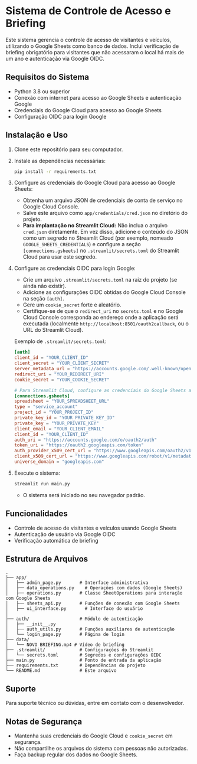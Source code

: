 # Sistema de Controle de Acesso e Briefing

Este sistema gerencia o controle de acesso de visitantes e veículos, utilizando o Google Sheets como banco de dados. Inclui verificação de briefing obrigatório para visitantes que não acessaram o local há mais de um ano e autenticação via Google OIDC.

## Requisitos do Sistema

- Python 3.8 ou superior
- Conexão com internet para acesso ao Google Sheets e autenticação Google
- Credenciais do Google Cloud para acesso ao Google Sheets
- Configuração OIDC para login Google

## Instalação e Uso

1. Clone este repositório para seu computador.

2. Instale as dependências necessárias:
   ```bash
   pip install -r requirements.txt
   ```

3. Configure as credenciais do Google Cloud para acesso ao Google Sheets:
   - Obtenha um arquivo JSON de credenciais de conta de serviço no Google Cloud Console.
   - Salve este arquivo como `app/credentials/cred.json` no diretório do projeto.
   - **Para implantação no Streamlit Cloud:** Não inclua o arquivo `cred.json` diretamente. Em vez disso, adicione o conteúdo do JSON como um segredo no Streamlit Cloud (por exemplo, nomeado `GOOGLE_SHEETS_CREDENTIALS`) e configure a seção `[connections.gsheets]` no `.streamlit/secrets.toml` do Streamlit Cloud para usar este segredo.

4. Configure as credenciais OIDC para login Google:
   - Crie um arquivo `.streamlit/secrets.toml` na raiz do projeto (se ainda não existir).
   - Adicione as configurações OIDC obtidas do Google Cloud Console na seção `[auth]`.
   - Gere um `cookie_secret` forte e aleatório.
   - Certifique-se de que o `redirect_uri` no `secrets.toml` e no Google Cloud Console corresponda ao endereço onde a aplicação será executada (localmente `http://localhost:8501/oauth2callback`, ou o URL do Streamlit Cloud).

   Exemplo de `.streamlit/secrets.toml`:
   ```toml
   [auth]
   client_id = "YOUR_CLIENT_ID"
   client_secret = "YOUR_CLIENT_SECRET"
   server_metadata_url = "https://accounts.google.com/.well-known/openid-configuration"
   redirect_uri = "YOUR_REDIRECT_URI"
   cookie_secret = "YOUR_COOKIE_SECRET"

   # Para Streamlit Cloud, configure as credenciais do Google Sheets aqui
   [connections.gsheets]
   spreadsheet = "YOUR_SPREADSHEET_URL"
   type = "service_account"
   project_id = "YOUR_PROJECT_ID"
   private_key_id = "YOUR_PRIVATE_KEY_ID"
   private_key = "YOUR_PRIVATE_KEY"
   client_email = "YOUR_CLIENT_EMAIL"
   client_id = "YOUR_CLIENT_ID"
   auth_uri = "https://accounts.google.com/o/oauth2/auth"
   token_uri = "https://oauth2.googleapis.com/token"
   auth_provider_x509_cert_url = "https://www.googleapis.com/oauth2/v1/certs"
   client_x509_cert_url = "https://www.googleapis.com/robot/v1/metadata/x509/YOUR_CLIENT_EMAIL"
   universe_domain = "googleapis.com"
   ```

5. Execute o sistema:
   ```bash
   streamlit run main.py
   ```
   - O sistema será iniciado no seu navegador padrão.

## Funcionalidades

- Controle de acesso de visitantes e veículos usando Google Sheets
- Autenticação de usuário via Google OIDC
- Verificação automática de briefing


## Estrutura de Arquivos

```
.
├── app/
│   ├── admin_page.py       # Interface administrativa
│   ├── data_operations.py    # Operações com dados (Google Sheets)
│   ├── operations.py       # Classe SheetOperations para interação com Google Sheets
│   ├── sheets_api.py       # Funções de conexão com Google Sheets
│   ├── ui_interface.py       # Interface do usuário
│  
├── auth/                   # Módulo de autenticação
│   ├── __init__.py
│   ├── auth_utils.py       # Funções auxiliares de autenticação
│   └── login_page.py       # Página de login
├── data/
│   └── NOVO BRIEFING.mp4 # Vídeo de briefing
├── .streamlit/             # Configurações do Streamlit
│   └── secrets.toml        # Segredos e configurações OIDC
├── main.py                 # Ponto de entrada da aplicação
├── requirements.txt        # Dependências do projeto
└── README.md               # Este arquivo
```

## Suporte

Para suporte técnico ou dúvidas, entre em contato com o desenvolvedor.

## Notas de Segurança

- Mantenha suas credenciais do Google Cloud e `cookie_secret` em segurança.
- Não compartilhe os arquivos do sistema com pessoas não autorizadas.
- Faça backup regular dos dados no Google Sheets.
